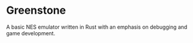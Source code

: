# Greenstone

A basic NES emulator written in Rust with an emphasis on debugging and game development.

